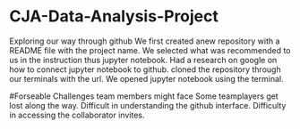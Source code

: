# CJA-Data-Analysis-Project
Exploring our way through github
We first created anew repository with a README file with the project name.
We selected what was recommended to us in the instruction thus jupyter notebook.
Had a research on google on how to connect jupyter notebook to github.
cloned the repository through our terminals with the url.
We opened jupyter notebook using the terminal.


#Forseable Challenges team members might face
Some teamplayers get lost along the way.
Difficult in understanding the github interface.
Difficulty in accessing the collaborator invites.

